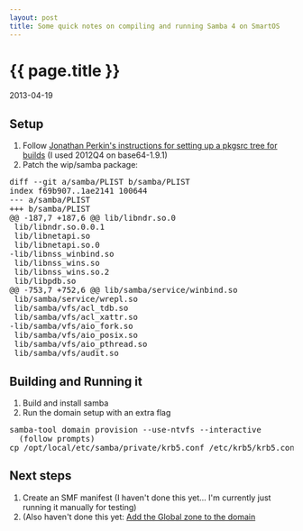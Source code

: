 ```yaml
---
layout: post
title: Some quick notes on compiling and running Samba 4 on SmartOS
---
```


# {{ page.title }}
<p class="meta">2013-04-19</p>

## Setup
 1. Follow [Jonathan Perkin's instructions for setting up a pkgsrc tree for builds](http://www.perkin.org.uk/posts/pkgsrc-on-smartos-zone-creation-and-basic-builds.html) (I used 2012Q4 on base64-1.9.1)
 1. Patch the wip/samba package:
<pre>
diff --git a/samba/PLIST b/samba/PLIST
index f69b907..1ae2141 100644
--- a/samba/PLIST
+++ b/samba/PLIST
@@ -187,7 +187,6 @@ lib/libndr.so.0
 lib/libndr.so.0.0.1
 lib/libnetapi.so
 lib/libnetapi.so.0
-lib/libnss_winbind.so
 lib/libnss_wins.so
 lib/libnss_wins.so.2
 lib/libpdb.so
@@ -753,7 +752,6 @@ lib/samba/service/winbind.so
 lib/samba/service/wrepl.so
 lib/samba/vfs/acl_tdb.so
 lib/samba/vfs/acl_xattr.so
-lib/samba/vfs/aio_fork.so
 lib/samba/vfs/aio_posix.so
 lib/samba/vfs/aio_pthread.so
 lib/samba/vfs/audit.so
</pre>

## Building and Running it
 1. Build and install samba
 1. Run the domain setup with an extra flag
<pre>
samba-tool domain provision --use-ntvfs --interactive
  (follow prompts)
cp /opt/local/etc/samba/private/krb5.conf /etc/krb5/krb5.conf
</pre>

## Next steps
 1. Create an SMF manifest (I haven't done this yet... I'm currently just running it manually for testing)
 1. (Also haven't done this yet: [Add the Global zone to the domain](http://wiki.smartos.org/display/DOC/Joining+SmartOS+to+an+Active+Directory+domain)
